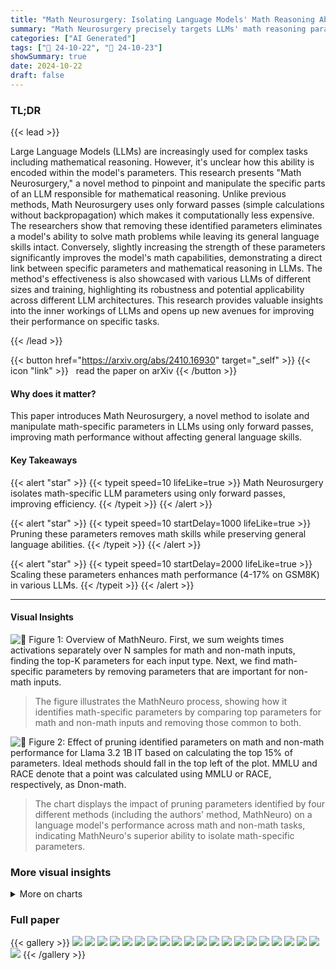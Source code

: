 ```yaml
---
title: "Math Neurosurgery: Isolating Language Models' Math Reasoning Abilities Using Only Forward Passes"
summary: "Math Neurosurgery precisely targets LLMs' math reasoning parameters via forward passes, boosting performance without harming other abilities."
categories: ["AI Generated"]
tags: ["🔖 24-10-22", "🤗 24-10-23"]
showSummary: true
date: 2024-10-22
draft: false
---
```


### TL;DR


{{< lead >}}

Large Language Models (LLMs) are increasingly used for complex tasks including mathematical reasoning.  However, it's unclear how this ability is encoded within the model's parameters. This research presents "Math Neurosurgery," a novel method to pinpoint and manipulate the specific parts of an LLM responsible for mathematical reasoning.  Unlike previous methods, Math Neurosurgery uses only forward passes (simple calculations without backpropagation) which makes it computationally less expensive.  The researchers show that removing these identified parameters eliminates a model's ability to solve math problems while leaving its general language skills intact. Conversely, slightly increasing the strength of these parameters significantly improves the model's math capabilities, demonstrating a direct link between specific parameters and mathematical reasoning in LLMs.  The method's effectiveness is also showcased with various LLMs of different sizes and training, highlighting its robustness and potential applicability across different LLM architectures. This research provides valuable insights into the inner workings of LLMs and opens up new avenues for improving their performance on specific tasks.

{{< /lead >}}


{{< button href="https://arxiv.org/abs/2410.16930" target="_self" >}}
{{< icon "link" >}} &nbsp; read the paper on arXiv
{{< /button >}}

#### Why does it matter?
This paper introduces Math Neurosurgery, a novel method to isolate and manipulate math-specific parameters in LLMs using only forward passes, improving math performance without affecting general language skills.
#### Key Takeaways

{{< alert "star" >}}
{{< typeit speed=10 lifeLike=true >}} Math Neurosurgery isolates math-specific LLM parameters using only forward passes, improving efficiency. {{< /typeit >}}
{{< /alert >}}

{{< alert "star" >}}
{{< typeit speed=10 startDelay=1000 lifeLike=true >}} Pruning these parameters removes math skills while preserving general language abilities. {{< /typeit >}}
{{< /alert >}}

{{< alert "star" >}}
{{< typeit speed=10 startDelay=2000 lifeLike=true >}} Scaling these parameters enhances math performance (4-17% on GSM8K) in various LLMs. {{< /typeit >}}
{{< /alert >}}

------
#### Visual Insights



![](figures/figures_3_0.png "🔼 Figure 1: Overview of MathNeuro. First, we sum weights times activations separately over N samples for math and non-math inputs, finding the top-K parameters for each input type. Next, we find math-specific parameters by removing parameters that are important for non-math inputs.")

> The figure illustrates the MathNeuro process, showing how it identifies math-specific parameters by comparing top parameters for math and non-math inputs and removing those common to both.





![](charts/charts_5_0.png "🔼 Figure 2: Effect of pruning identified parameters on math and non-math performance for Llama 3.2 1B IT based on calculating the top 15% of parameters. Ideal methods should fall in the top left of the plot. MMLU and RACE denote that a point was calculated using MMLU or RACE, respectively, as Dnon-math.")

> The chart displays the impact of pruning parameters identified by four different methods (including the authors' method, MathNeuro) on a language model's performance across math and non-math tasks, indicating MathNeuro's superior ability to isolate math-specific parameters.





### More visual insights



<details>
<summary>More on charts
</summary>


![](charts/charts_5_1.png "🔼 Figure 2: Effect of pruning identified parameters on math and non-math performance for Llama 3.2 1B IT based on calculating the top 15% of parameters. Ideal methods should fall in the top left of the plot. MMLU and RACE denote that a point was calculated using MMLU or RACE, respectively, as Dnon-math.")

> The chart displays the effects of pruning parameters identified by four different methods on a Llama 3.2 1B IT model's performance on math and non-math tasks.


![](charts/charts_7_0.png "🔼 Figure 2: Effect of pruning identified parameters on math and non-math performance for Llama 3.2 1B IT based on calculating the top 15% of parameters. Ideal methods should fall in the top left of the plot. MMLU and RACE denote that a point was calculated using MMLU or RACE, respectively, as Dnon-math.")

> The chart displays the impact of pruning parameters identified by four different methods on the math and non-math performance of a Llama 3.2 1B IT language model, indicating MathNeuro's effectiveness in isolating math-specific parameters.


![](charts/charts_7_1.png "🔼 Figure 2: Effect of pruning identified parameters on math and non-math performance for Llama 3.2 1B IT based on calculating the top 15% of parameters. Ideal methods should fall in the top left of the plot. MMLU and RACE denote that a point was calculated using MMLU or RACE, respectively, as Dnon-math.")

> The chart displays the effect of pruning parameters identified as important for math reasoning on both math and non-math task performance for Llama 3.2 1B IT model.


![](charts/charts_7_2.png "🔼 Figure 2: Effect of pruning identified parameters on math and non-math performance for Llama 3.2 1B IT based on calculating the top 15% of parameters. Ideal methods should fall in the top left of the plot. MMLU and RACE denote that a point was calculated using MMLU or RACE, respectively, as Dnon-math.")

> The chart displays the effect of pruning parameters, identified by different methods, on math and non-math performance for Llama 3.2 1B IT model.


![](charts/charts_7_3.png "🔼 Figure 6: Consistency of math-specific parameters identified by MathNeuro for Llama 3.2 1B IT when identifying using GSM8K compared to RACE.")

> The chart displays the percentage of consistently identified math-specific parameters across different proportions of top parameters calculated and varying numbers of samples used for comparison, using GSM8K and RACE datasets.


![](charts/charts_7_4.png "🔼 Figure 6: Consistency of math-specific parameters identified by MathNeuro for Llama 3.2 1B IT when identifying using GSM8K compared to RACE.")

> The chart displays the percentage of consistently identified math-specific parameters across different random subsets of data, varying the number of samples and proportion of top parameters considered.


![](charts/charts_8_0.png "🔼 Figure 6: Consistency of math-specific parameters identified by MathNeuro for Llama 3.2 1B IT when identifying using GSM8K compared to RACE.")

> The chart displays the consistency of math-specific parameters identified by MathNeuro across different random subsets of data, showing a high degree of overlap even with a single sample.


![](charts/charts_8_1.png "🔼 Figure 6: Consistency of math-specific parameters identified by MathNeuro for Llama 3.2 1B IT when identifying using GSM8K compared to RACE.")

> The chart displays the percentage of consistently identified math-specific parameters by MathNeuro across different random subsets of data, varying sample sizes, and proportions of top parameters calculated, showing its consistency in identifying parameters related to math reasoning.


![](charts/charts_8_2.png "🔼 Figure 10: Distribution of math-specific parameters identified by MathNeuro for Llama 3.2 1B IT when identifying using GSM8K compared to RACE.")

> The chart displays the distribution of math-specific parameters across different layers of the Llama 3.2 1B IT model when using GSM8K and RACE datasets.


![](charts/charts_8_3.png "🔼 Figure 10: Distribution of math-specific parameters identified by MathNeuro for Llama 3.2 1B IT when identifying using GSM8K compared to RACE.")

> The chart displays the distribution of math-specific parameters across different layers of a Llama 3.2 1B IT language model, showing a relatively even distribution rather than concentration in specific layers.


![](charts/charts_12_0.png "🔼 Figure 2: Effect of pruning identified parameters on math and non-math performance for Llama 3.2 1B IT based on calculating the top 15% of parameters. Ideal methods should fall in the top left of the plot. MMLU and RACE denote that a point was calculated using MMLU or RACE, respectively, as Dnon-math.")

> The chart displays the effect of pruning identified parameters on Llama 3.2 1B IT's performance for math and non-math tasks, showing the trade-off between maintaining non-math accuracy and reducing math accuracy.


![](charts/charts_12_1.png "🔼 Figure 2: Effect of pruning identified parameters on math and non-math performance for Llama 3.2 1B IT based on calculating the top 15% of parameters. Ideal methods should fall in the top left of the plot. MMLU and RACE denote that a point was calculated using MMLU or RACE, respectively, as Dnon-math.")

> The chart displays the effect of pruning parameters identified by different methods on math and non-math performance for Llama 3.2 1B IT.


![](charts/charts_12_2.png "🔼 Figure 2: Effect of pruning identified parameters on math and non-math performance for Llama 3.2 1B IT based on calculating the top 15% of parameters. Ideal methods should fall in the top left of the plot. MMLU and RACE denote that a point was calculated using MMLU or RACE, respectively, as Dnon-math.")

> The chart displays the impact of pruning parameters identified by different methods (MathNeuro, Wanda, LAPE, Random) on the GSM8K, RACE, and MMLU performance of Llama 3.2 1B IT model.


![](charts/charts_12_3.png "🔼 Figure 2: Effect of pruning identified parameters on math and non-math performance for Llama 3.2 1B IT based on calculating the top 15% of parameters. Ideal methods should fall in the top left of the plot. MMLU and RACE denote that a point was calculated using MMLU or RACE, respectively, as Dnon-math.")

> The chart displays the effect of pruning parameters identified by different methods on math and non-math performance for the Llama 3.2 1B IT language model, showing the trade-off between preserving non-math abilities and eliminating math reasoning abilities.


![](charts/charts_13_0.png "🔼 Figure 2: Effect of pruning identified parameters on math and non-math performance for Llama 3.2 1B IT based on calculating the top 15% of parameters. Ideal methods should fall in the top left of the plot. MMLU and RACE denote that a point was calculated using MMLU or RACE, respectively, as Dnon-math.")

> The chart displays the effect of pruning parameters identified by four different methods (including MathNeuro) on math and non-math performance for the Llama 3.2 1B IT language model.


![](charts/charts_13_1.png "🔼 Figure 2: Effect of pruning identified parameters on math and non-math performance for Llama 3.2 1B IT based on calculating the top 15% of parameters. Ideal methods should fall in the top left of the plot. MMLU and RACE denote that a point was calculated using MMLU or RACE, respectively, as Dnon-math.")

> The chart displays the effects of pruning parameters identified as important for math on both math and non-math tasks, showing the tradeoff between preserving non-math accuracy and reducing math accuracy.


![](charts/charts_13_2.png "🔼 Figure 2: Effect of pruning identified parameters on math and non-math performance for Llama 3.2 1B IT based on calculating the top 15% of parameters. Ideal methods should fall in the top left of the plot. MMLU and RACE denote that a point was calculated using MMLU or RACE, respectively, as Dnon-math.")

> The chart displays the impact of pruning parameters, identified by different methods, on the model's performance in math and non-math tasks.


![](charts/charts_13_3.png "🔼 Figure 2: Effect of pruning identified parameters on math and non-math performance for Llama 3.2 1B IT based on calculating the top 15% of parameters. Ideal methods should fall in the top left of the plot. MMLU and RACE denote that a point was calculated using MMLU or RACE, respectively, as Dnon-math.")

> The chart displays the impact of pruning parameters identified by different methods on math and non-math performance for the Llama 3.2 1B IT language model.


![](charts/charts_14_0.png "🔼 Figure 16: Impact of parameter proportion on GSM8K performance for pruning parameters identified by each method for Llama 3.2 1B IT.")

> The chart displays the effect of pruning different proportions of parameters identified by various methods (including MathNeuro) on the GSM8K accuracy for the Llama 3.2 1B IT language model.


![](charts/charts_14_1.png "🔼 Figure 2: Effect of pruning identified parameters on math and non-math performance for Llama 3.2 1B IT based on calculating the top 15% of parameters. Ideal methods should fall in the top left of the plot. MMLU and RACE denote that a point was calculated using MMLU or RACE, respectively, as Dnon-math.")

> The chart displays the effects of pruning parameters identified as important for math on both math and non-math performance for the Llama 3.2 1B IT model.


![](charts/charts_14_2.png "🔼 Figure 2: Effect of pruning identified parameters on math and non-math performance for Llama 3.2 1B IT based on calculating the top 15% of parameters. Ideal methods should fall in the top left of the plot. MMLU and RACE denote that a point was calculated using MMLU or RACE, respectively, as Dnon-math.")

> The chart displays the effects of pruning parameters identified by different methods on Llama 3.2 1B IT's performance on math and non-math tasks, showing that MathNeuro effectively isolates math-specific parameters.


![](charts/charts_15_0.png "🔼 Figure 2: Effect of pruning identified parameters on math and non-math performance for Llama 3.2 1B IT based on calculating the top 15% of parameters. Ideal methods should fall in the top left of the plot. MMLU and RACE denote that a point was calculated using MMLU or RACE, respectively, as Dnon-math.")

> The chart displays the effect of pruning parameters identified as important for math on math and non-math performance for Llama 3.2 1B IT, showing that MathNeuro effectively isolates math-specific parameters.


![](charts/charts_15_1.png "🔼 Figure 2: Effect of pruning identified parameters on math and non-math performance for Llama 3.2 1B IT based on calculating the top 15% of parameters. Ideal methods should fall in the top left of the plot. MMLU and RACE denote that a point was calculated using MMLU or RACE, respectively, as Dnon-math.")

> Figure 2 shows the effects of pruning parameters identified as important for math reasoning on both math and non-math task performance for the Llama 3.2 1B IT model.


![](charts/charts_15_2.png "🔼 Figure 2: Effect of pruning identified parameters on math and non-math performance for Llama 3.2 1B IT based on calculating the top 15% of parameters. Ideal methods should fall in the top left of the plot. MMLU and RACE denote that a point was calculated using MMLU or RACE, respectively, as Dnon-math.")

> The chart displays the effects of pruning parameters identified as important for mathematical reasoning on the math performance (GSM8K) and non-math performance (RACE, MMLU) of the Llama 3.2 1B IT language model.


![](charts/charts_15_3.png "🔼 Figure 2: Effect of pruning identified parameters on math and non-math performance for Llama 3.2 1B IT based on calculating the top 15% of parameters. Ideal methods should fall in the top left of the plot. MMLU and RACE denote that a point was calculated using MMLU or RACE, respectively, as Dnon-math.")

> The chart displays the effects of pruning parameters identified by four different methods (including MathNeuro) on Llama 3.2 1B IT's performance across math and non-math tasks, showing MathNeuro's effectiveness in isolating math-specific parameters.


![](charts/charts_15_4.png "🔼 Figure 2: Effect of pruning identified parameters on math and non-math performance for Llama 3.2 1B IT based on calculating the top 15% of parameters. Ideal methods should fall in the top left of the plot. MMLU and RACE denote that a point was calculated using MMLU or RACE, respectively, as Dnon-math.")

> The chart displays the effects of pruning parameters identified by different methods on Llama 3.2 1B IT's performance on math and non-math tasks.


![](charts/charts_16_0.png "🔼 Figure 2: Effect of pruning identified parameters on math and non-math performance for Llama 3.2 1B IT based on calculating the top 15% of parameters. Ideal methods should fall in the top left of the plot. MMLU and RACE denote that a point was calculated using MMLU or RACE, respectively, as Dnon-math.")

> The chart displays the effects of pruning parameters identified by different methods (including MathNeuro) on math and non-math performance for the Llama 3.2 1B IT language model.


![](charts/charts_16_1.png "🔼 Figure 2: Effect of pruning identified parameters on math and non-math performance for Llama 3.2 1B IT based on calculating the top 15% of parameters. Ideal methods should fall in the top left of the plot. MMLU and RACE denote that a point was calculated using MMLU or RACE, respectively, as Dnon-math.")

> The chart displays the impact of pruning parameters identified by different methods on GSM8K, MMLU, and RACE accuracy for Llama 3.2 1B IT, showing that MathNeuro effectively isolates math-specific parameters without significantly affecting non-math performance.


![](charts/charts_16_2.png "🔼 Figure 2: Effect of pruning identified parameters on math and non-math performance for Llama 3.2 1B IT based on calculating the top 15% of parameters. Ideal methods should fall in the top left of the plot. MMLU and RACE denote that a point was calculated using MMLU or RACE, respectively, as Dnon-math.")

> Figure 2 shows the effect of pruning parameters identified by different methods (MathNeuro, Wanda, LAPE, and Random) on Llama 3.2 1B IT's performance across math (GSM8K) and non-math (MMLU and RACE) tasks.


![](charts/charts_16_3.png "🔼 Figure 2: Effect of pruning identified parameters on math and non-math performance for Llama 3.2 1B IT based on calculating the top 15% of parameters. Ideal methods should fall in the top left of the plot. MMLU and RACE denote that a point was calculated using MMLU or RACE, respectively, as Dnon-math.")

> The chart displays the effects of pruning parameters identified by different methods on the model's performance in math and non-math tasks.


![](charts/charts_17_0.png "🔼 Figure 2: Effect of pruning identified parameters on math and non-math performance for Llama 3.2 1B IT based on calculating the top 15% of parameters. Ideal methods should fall in the top left of the plot. MMLU and RACE denote that a point was calculated using MMLU or RACE, respectively, as Dnon-math.")

> The chart displays the effect of pruning parameters identified by four different methods on the model's performance in math and non-math tasks.


![](charts/charts_17_1.png "🔼 Figure 2: Effect of pruning identified parameters on math and non-math performance for Llama 3.2 1B IT based on calculating the top 15% of parameters. Ideal methods should fall in the top left of the plot. MMLU and RACE denote that a point was calculated using MMLU or RACE, respectively, as Dnon-math.")

> The chart displays the effects of pruning parameters identified by different methods on math and non-math performance for the Llama 3.2 1B IT model.


![](charts/charts_17_2.png "🔼 Figure 2: Effect of pruning identified parameters on math and non-math performance for Llama 3.2 1B IT based on calculating the top 15% of parameters. Ideal methods should fall in the top left of the plot. MMLU and RACE denote that a point was calculated using MMLU or RACE, respectively, as  Dnon-math.")

> The chart displays the effect of pruning parameters identified as important for math on the model's performance on math and non-math tasks.


![](charts/charts_17_3.png "🔼 Figure 2: Effect of pruning identified parameters on math and non-math performance for Llama 3.2 1B IT based on calculating the top 15% of parameters. Ideal methods should fall in the top left of the plot. MMLU and RACE denote that a point was calculated using MMLU or RACE, respectively, as Dnon-math.")

> The chart displays the impact of pruning parameters identified by different methods on math and non-math performance for the Llama 3.2 1B IT language model, showing that MathNeuro effectively isolates math-specific parameters.


![](charts/charts_18_0.png "🔼 Figure 2: Effect of pruning identified parameters on math and non-math performance for Llama 3.2 1B IT based on calculating the top 15% of parameters. Ideal methods should fall in the top left of the plot. MMLU and RACE denote that a point was calculated using MMLU or RACE, respectively, as Dnon-math.")

> The chart displays the effects of pruning parameters identified as important for math reasoning on the model's performance on math and non-math tasks for Llama 3.2 1B IT, showing the tradeoff between reduced math accuracy and preserved non-math accuracy.


![](charts/charts_18_1.png "🔼 Figure 2: Effect of pruning identified parameters on math and non-math performance for Llama 3.2 1B IT based on calculating the top 15% of parameters. Ideal methods should fall in the top left of the plot. MMLU and RACE denote that a point was calculated using MMLU or RACE, respectively, as Dnon-math.")

> The chart displays the effects of pruning parameters identified as important for math on both math and non-math task performance for the Llama 3.2 1B IT model.


![](charts/charts_18_2.png "🔼 Figure 4: Effect of pruning identified parameters on math and non-math performance for Llama 3.2 1B IT for calculating the top 10% of parameters based on one sample. Ideal methods should fall in the top left of the plot. MMLU and RACE denote that a point was calculated using MMLU or RACE, respectively, as Dnon-math.")

> The chart displays the effects of pruning parameters identified by four different methods (including MathNeuro) on Llama 3.2 1B IT's performance on math and non-math tasks, using a single sample for parameter importance calculation.


![](charts/charts_19_0.png "🔼 Figure 29: Impact of MathNeuro scale factor on GSM8K performance for Llama 3.2 1B.")

> The chart displays the effect of different scaling factors applied to math-specific parameters identified by MathNeuro on the GSM8K CoT accuracy for Llama 3.2 1B model.


</details>



### Full paper

{{< gallery >}}
<img src="paper_images/1.png" class="grid-w50 md:grid-w33 xl:grid-w25" />
<img src="paper_images/2.png" class="grid-w50 md:grid-w33 xl:grid-w25" />
<img src="paper_images/3.png" class="grid-w50 md:grid-w33 xl:grid-w25" />
<img src="paper_images/4.png" class="grid-w50 md:grid-w33 xl:grid-w25" />
<img src="paper_images/5.png" class="grid-w50 md:grid-w33 xl:grid-w25" />
<img src="paper_images/6.png" class="grid-w50 md:grid-w33 xl:grid-w25" />
<img src="paper_images/7.png" class="grid-w50 md:grid-w33 xl:grid-w25" />
<img src="paper_images/8.png" class="grid-w50 md:grid-w33 xl:grid-w25" />
<img src="paper_images/9.png" class="grid-w50 md:grid-w33 xl:grid-w25" />
<img src="paper_images/10.png" class="grid-w50 md:grid-w33 xl:grid-w25" />
<img src="paper_images/11.png" class="grid-w50 md:grid-w33 xl:grid-w25" />
<img src="paper_images/12.png" class="grid-w50 md:grid-w33 xl:grid-w25" />
<img src="paper_images/13.png" class="grid-w50 md:grid-w33 xl:grid-w25" />
<img src="paper_images/14.png" class="grid-w50 md:grid-w33 xl:grid-w25" />
<img src="paper_images/15.png" class="grid-w50 md:grid-w33 xl:grid-w25" />
<img src="paper_images/16.png" class="grid-w50 md:grid-w33 xl:grid-w25" />
<img src="paper_images/17.png" class="grid-w50 md:grid-w33 xl:grid-w25" />
<img src="paper_images/18.png" class="grid-w50 md:grid-w33 xl:grid-w25" />
<img src="paper_images/19.png" class="grid-w50 md:grid-w33 xl:grid-w25" />
<img src="paper_images/20.png" class="grid-w50 md:grid-w33 xl:grid-w25" />
<img src="paper_images/21.png" class="grid-w50 md:grid-w33 xl:grid-w25" />
{{< /gallery >}}